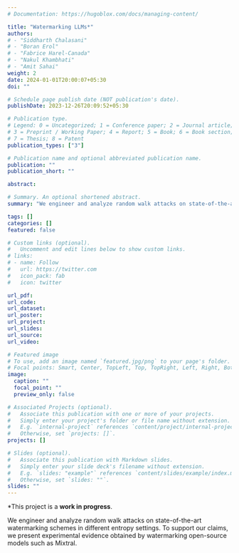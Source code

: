 ```yaml
---
# Documentation: https://hugoblox.com/docs/managing-content/

title: "Watermarking LLMs*"
authors: 
# - "Siddharth Chalasani"
# - "Boran Erol"
# - "Fabrice Harel-Canada"
# - "Nakul Khambhati"
# - "Amit Sahai"
weight: 2
date: 2024-01-01T20:00:07+05:30
doi: ""

# Schedule page publish date (NOT publication's date).
publishDate: 2023-12-26T20:09:52+05:30

# Publication type.
# Legend: 0 = Uncategorized; 1 = Conference paper; 2 = Journal article;
# 3 = Preprint / Working Paper; 4 = Report; 5 = Book; 6 = Book section;
# 7 = Thesis; 8 = Patent
publication_types: ["3"]

# Publication name and optional abbreviated publication name.
publication: ""
publication_short: ""

abstract:

# Summary. An optional shortened abstract.
summary: "We engineer and analyze random walk attacks on state-of-the-art watermarking schemes in different entropy settings. To support our claims, we present experimental evidence obtained by watermarking open-source models such as Mixtral."

tags: []
categories: []
featured: false

# Custom links (optional).
#   Uncomment and edit lines below to show custom links.
# links:
# - name: Follow
#   url: https://twitter.com
#   icon_pack: fab
#   icon: twitter

url_pdf:
url_code:
url_dataset:
url_poster:
url_project:
url_slides:
url_source:
url_video:

# Featured image
# To use, add an image named `featured.jpg/png` to your page's folder. 
# Focal points: Smart, Center, TopLeft, Top, TopRight, Left, Right, BottomLeft, Bottom, BottomRight.
image:
  caption: ""
  focal_point: ""
  preview_only: false

# Associated Projects (optional).
#   Associate this publication with one or more of your projects.
#   Simply enter your project's folder or file name without extension.
#   E.g. `internal-project` references `content/project/internal-project/index.md`.
#   Otherwise, set `projects: []`.
projects: []

# Slides (optional).
#   Associate this publication with Markdown slides.
#   Simply enter your slide deck's filename without extension.
#   E.g. `slides: "example"` references `content/slides/example/index.md`.
#   Otherwise, set `slides: ""`.
slides: ""
---
```


*This project is a **work in progress**. 

We engineer and analyze random walk attacks on state-of-the-art watermarking schemes in different entropy settings. To support our claims, we present experimental evidence obtained by watermarking open-source models such as Mixtral.